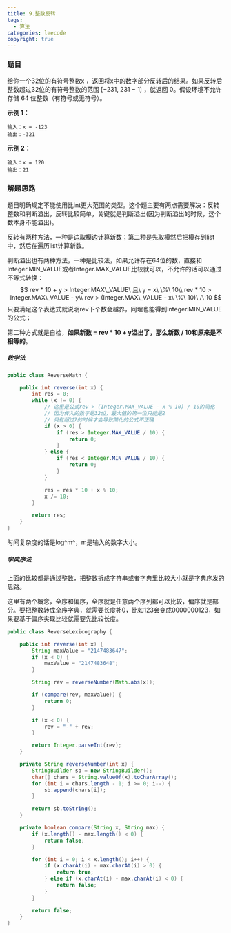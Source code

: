 ```yaml
---
title: 9.整数反转
tags:
  - 算法
categories: leecode
copyright: true
---
```


### 题目

给你一个32位的有符号整数x ，返回将x中的数字部分反转后的结果。如果反转后整数超过32位的有符号整数的范围 [−231,  231 − 1] ，就返回 0。假设环境不允许存储 64 位整数（有符号或无符号）。

**示例 1：**

```
输入：x = -123
输出：-321
```

**示例 2：**

```
输入：x = 120
输出：21
```

### 解题思路

题目明确规定不能使用比int更大范围的类型。这个题主要有两点需要解决：反转整数和判断溢出，反转比较简单，关键就是判断溢出(因为判断溢出的时候，这个数本身不能溢出)。

反转有两种方法，一种是边取模边计算新数；第二种是先取模然后把模存到list中，然后在遍历list计算新数。

判断溢出也有两种方法，一种是比较法，如果允许存在64位的数，直接和Integer.MIN_VALUE或者Integer.MAX_VALUE比较就可以，不允许的话可以通过不等式转换：
$$
rev * 10 + y > Integer.MAX\_VALUE\ 且\ y = x\ \%\ 10\\
rev * 10 > Integer.MAX\_VALUE - y\\
rev > (Integer.MAX\_VALUE - x\ \%\ 10)\ /\ 10
$$
只要满足这个表达式就说明rev下个数会越界，同理也能得到Integer.MIN_VALUE的公式；

第二种方式就是自检，**如果新数 = rev * 10 + y溢出了，那么新数 / 10和原来是不相等的**。

##### 数学法

```java
public class ReverseMath {

    public int reverse(int x) {
        int res = 0;
        while (x != 0) {
            // 这里是公式rev > (Integer.MAX_VALUE - x % 10) / 10的简化
            // 因为传入的数字是32位，最大值的第一位只能是2
            // 只有超过7的时候才会导致简化的公式不正确
            if (x > 0) {
                if (res > Integer.MAX_VALUE / 10) {
                    return 0;
                }
            } else {
                if (res < Integer.MIN_VALUE / 10) {
                    return 0;
                }
            }

            res = res * 10 + x % 10;
            x /= 10;
        }

        return res;
    }
}
```

时间复杂度的话是log^m^，m是输入的数字大小。

##### 字典序法

上面的比较都是通过整数，把整数拆成字符串或者字典里比较大小就是字典序发的思路。

这里有两个概念，全序和偏序，全序就是任意两个序列都可以比较，偏序就是部分。要把整数转成全序字典，就需要长度补0，比如123会变成0000000123，如果要基于偏序实现比较就需要先比较长度。

```java
public class ReverseLexicography {

    public int reverse(int x) {
        String maxValue = "2147483647";
        if (x < 0) {
            maxValue = "2147483648";
        }

        String rev = reverseNumber(Math.abs(x));

        if (compare(rev, maxValue)) {
            return 0;
        }

        if (x < 0) {
            rev = "-" + rev;
        }

        return Integer.parseInt(rev);
    }

    private String reverseNumber(int x) {
        StringBuilder sb = new StringBuilder();
        char[] chars = String.valueOf(x).toCharArray();
        for (int i = chars.length - 1; i >= 0; i--) {
            sb.append(chars[i]);
        }

        return sb.toString();
    }

    private boolean compare(String x, String max) {
        if (x.length() - max.length() < 0) {
            return false;
        }

        for (int i = 0; i < x.length(); i++) {
            if (x.charAt(i) - max.charAt(i) > 0) {
                return true;
            } else if (x.charAt(i) - max.charAt(i) < 0) {
                return false;
            }
        }

        return false;
    }
}
```

